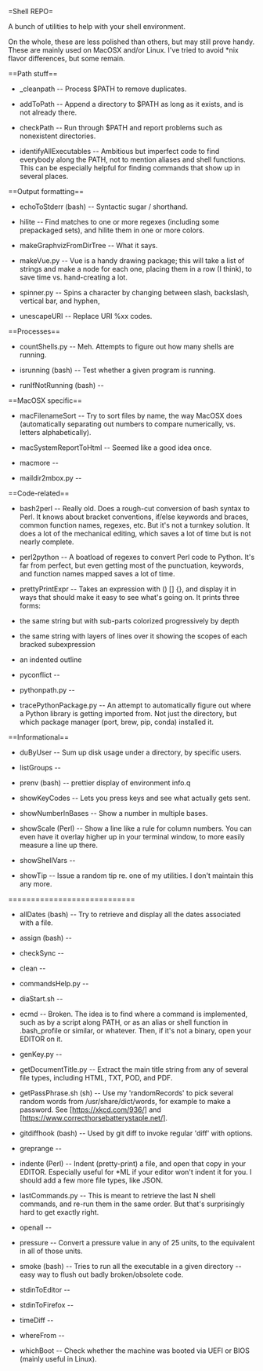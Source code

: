 =Shell REPO=

A bunch of utilities to help with your shell environment.

On the whole, these are less polished than others, but may still prove
handy. These are mainly used on MacOSX and/or Linux. I've tried to avoid
*nix flavor differences, but some remain.

==Path stuff==

* _cleanpath -- Process $PATH to remove duplicates.

* addToPath -- Append a directory to $PATH as long as it exists, and is not
already there.

* checkPath -- Run through $PATH and report problems such as nonexistent
directories.

* identifyAllExecutables -- Ambitious but imperfect code to find everybody
along the PATH, not to mention aliases and shell functions. This can be
especially helpful for finding commands that show up in several places.


==Output formatting==

* echoToStderr (bash) -- Syntactic sugar / shorthand.

* hilite -- Find matches to one or more regexes (including some prepackaged sets),
and hilite them in one or more colors.

* makeGraphvizFromDirTree -- What it says.

* makeVue.py -- Vue is a handy drawing package; this will take a list of strings
and make a node for each one, placing them in a row (I think), to save time
vs. hand-creating a lot.

* spinner.py -- Spins a character by changing between slash, backslash, vertical bar,
and hyphen,

* unescapeURI -- Replace URI %xx codes.


==Processes==

* countShells.py -- Meh. Attempts to figure out how many shells are running.

* isrunning (bash) -- Test whether a given program is running.

* runIfNotRunning (bash) --


==MacOSX specific==

* macFilenameSort -- Try to sort files by name, the way MacOSX does (automatically
separating out numbers to compare numerically, vs. letters alphabetically).

* macSystemReportToHtml -- Seemed like a good idea once.

* macmore --

* maildir2mbox.py --


==Code-related==

* bash2perl -- Really old. Does a rough-cut conversion of bash syntax to Perl.
It knows about bracket conventions, if/else keywords and braces, common function
names, regexes, etc. But it's not a turnkey solution. It does a lot of the
mechanical editing, which saves a lot of time but is not nearly complete.

* perl2python -- A boatload of regexes to convert Perl code to Python. It's far
from perfect, but even getting most of the punctuation, keywords, and function
names mapped saves a lot of time.

* prettyPrintExpr -- Takes an expression with () [] {}, and display it in ways
that should make it easy to see what's going on. It prints three forms:

* the same string but with sub-parts colorized progressively by depth
* the same string with layers of lines over it showing the scopes of each
bracked subexpression
* an indented outline

* pyconflict --

* pythonpath.py --

* tracePythonPackage.py -- An attempt to automatically figure out where a Python
library is getting imported from. Not just the directory, but which package
manager (port, brew, pip, conda) installed it.


==Informational==

* duByUser -- Sum up disk usage under a directory, by specific users.

* listGroups --

* prenv (bash) -- prettier display of environment info.q

* showKeyCodes -- Lets you press keys and see what actually gets sent.

* showNumberInBases -- Show a number in multiple bases.

* showScale (Perl) -- Show a line like a rule for column numbers. You can even
have it overlay higher up in your terminal window, to more easily measure
a line up there.

* showShellVars --

* showTip -- Issue a random tip re. one of my utilities. I don't maintain this
any more.

============================

* allDates (bash) -- Try to retrieve and display all the dates associated
with a file.

* assign (bash) --

* checkSync --

* clean --

* commandsHelp.py --

* diaStart.sh --

* ecmd -- Broken. The idea is to find where a command is implemented, such as
by a script along PATH, or as an alias or shell function in .bash_profile or
similar, or whatever. Then, if it's not a binary, open your EDITOR on it.

* genKey.py --

* getDocumentTitle.py -- Extract the main title string from any of several file
types, including HTML, TXT, POD, and PDF.

* getPassPhrase.sh (sh) -- Use my 'randomRecords' to pick several random words
from /usr/share/dict/words, for example to make a password.
See [https://xkcd.com/936/] and [https://www.correcthorsebatterystaple.net/].

* gitdiffhook (bash) -- Used by git diff to invoke regular 'diff' with options.

* greprange --

* indente (Perl) -- Indent (pretty-print) a file, and open that copy in your EDITOR.
Especially useful for *ML if your editor won't indent it for you. I should add
a few more file types, like JSON.

* lastCommands.py -- This is meant to retrieve the last N shell commands, and
re-run them in the same order. But that's surprisingly hard to get exactly
right.

* openall --

* pressure -- Convert a pressure value in any of 25 units, to the equivalent in all
of those units.

* smoke (bash) -- Tries to run all the executable in a given directory -- easy
way to flush out badly broken/obsolete code.

* stdinToEditor --

* stdinToFirefox --

* timeDiff --

* whereFrom --

* whichBoot -- Check whether the machine was booted via UEFI or BIOS (mainly
useful in Linux).

